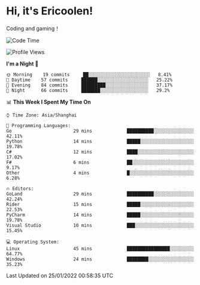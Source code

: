 # Hi, it's Ericoolen!
Coding and gaming！

<!--START_SECTION:waka-->
![Code Time](http://img.shields.io/badge/Code%20Time-152%20hrs%205%20mins-blue)

![Profile Views](http://img.shields.io/badge/Profile%20Views-0-blue)

**I'm a Night 🦉** 

```text
🌞 Morning    19 commits     ██░░░░░░░░░░░░░░░░░░░░░░░   8.41% 
🌆 Daytime    57 commits     ██████░░░░░░░░░░░░░░░░░░░   25.22% 
🌃 Evening    84 commits     █████████░░░░░░░░░░░░░░░░   37.17% 
🌙 Night      66 commits     ███████░░░░░░░░░░░░░░░░░░   29.2%

```


📊 **This Week I Spent My Time On** 

```text
⌚︎ Time Zone: Asia/Shanghai

💬 Programming Languages: 
Go                       29 mins             ██████████░░░░░░░░░░░░░░░   42.11% 
Python                   14 mins             █████░░░░░░░░░░░░░░░░░░░░   19.78% 
C#                       12 mins             ████░░░░░░░░░░░░░░░░░░░░░   17.02% 
F#                       6 mins              ██░░░░░░░░░░░░░░░░░░░░░░░   9.17% 
Other                    4 mins              █░░░░░░░░░░░░░░░░░░░░░░░░   6.28%

🔥 Editors: 
GoLand                   29 mins             ██████████░░░░░░░░░░░░░░░   42.24% 
Rider                    15 mins             █████░░░░░░░░░░░░░░░░░░░░   22.53% 
PyCharm                  14 mins             █████░░░░░░░░░░░░░░░░░░░░   19.78% 
Visual Studio            10 mins             ███░░░░░░░░░░░░░░░░░░░░░░   15.45%

💻 Operating System: 
Linux                    45 mins             ████████████████░░░░░░░░░   64.77% 
Windows                  24 mins             ████████░░░░░░░░░░░░░░░░░   35.23%

```


 Last Updated on 25/01/2022 00:58:35 UTC
<!--END_SECTION:waka-->

